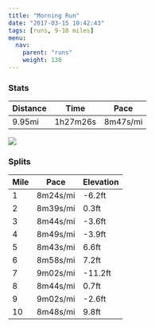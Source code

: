 ```yaml
---
title: "Morning Run"
date: "2017-03-15 10:42:43"
tags: [runs, 9-10 miles]
menu:
  nav:
    parent: "runs"
    weight: 130
---
```


### Stats

| Distance | Time | Pace |
|----------|------|------|
|9.95mi|1h27m26s|8m47s/mi|

<img src='https://maps.googleapis.com/maps/api/staticmap?maptype=roadmap&path=enc:oljeIv`wLG{E`C_D`DIjBnDgKlE@_G|B{B~CBbBpD{JlEGaFlByCpDGbBrDgKbEA}EzByCfDDbBvDyJdEEeFnBmCxCQvBvDgK|DBoEvB}CpDFvAxDuJ`EMiFpCaDhCDfBvDwJfECyF~BaC`CE|BtD_KrEFuG`CuBfDXjAtC_KtE?cGlBuBlD?bBhDaKxE?cGtBaCjDG~AzDyJhECiFpBqCrCOzBbEeKtEJ}GtBsBtCCjB|D{JlEBqGbCwBpCD`BvD}J`EIwE`B{CrDWpB`E}JfECcFnBsCvCUpBrEwJ~D?aGjBwB~DBtAnD}JbE?oGrBgBrCKtBtD}JdEIyEjBqCdDUrBfE{JzDK{E|BuCnDI~AtDiKpE@aG`CcCbD@zAhD{JxEAkGhBwB|DAvApD_KbE@kF~BmChDDnAhDcKhEF_GtBsBhDI~AzD_KhEImF|BsCxCEfBhEsJ|DKqFvCuCpCF~ArD_KfEMuEdCeDpD?zAjDqKpE?kFvBkCnDC`BxDiFrB&key=AIzaSyC1MId7bFpkLXNAaYhBSTb8jLyiSqzbDtM&size=800x800&markers=color:yellow|label:S|53.47032,-2.25308&markers=color:green|label:F|53.46953999999999,-2.252670000000001'>

### Splits

| Mile | Pace | Elevation |
|------|------|-----------|
|1|8m24s/mi|-6.2ft|
|2|8m39s/mi|0.3ft|
|3|8m44s/mi|-3.6ft|
|4|8m49s/mi|-3.9ft|
|5|8m43s/mi|6.6ft|
|6|8m58s/mi|7.2ft|
|7|9m02s/mi|-11.2ft|
|8|8m44s/mi|0.7ft|
|9|9m02s/mi|-2.6ft|
|10|8m48s/mi|9.8ft|
